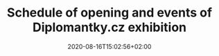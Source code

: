 ---
title: "Schedule of opening and events of Diplomantky.cz exhibition"
shortTitle: "Schedule"
date: 2020-08-16T15:02:56+02:00
draft: false

---
